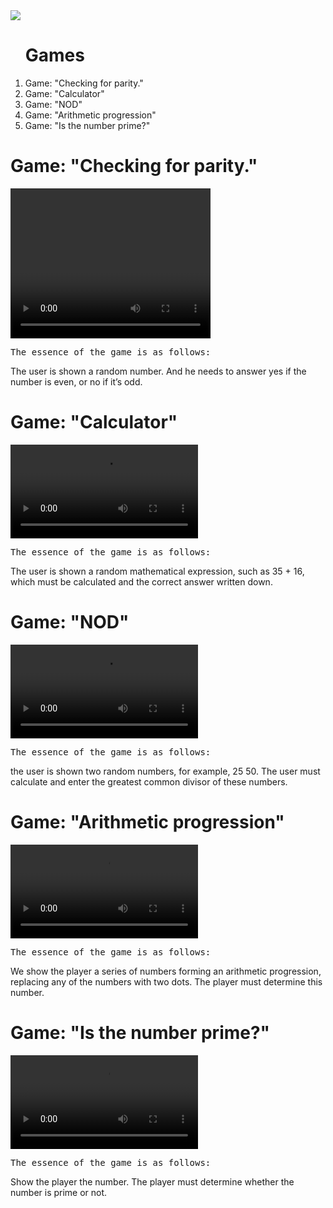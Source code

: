<!DOCTYPE html>
<html lang="ru/en">
<head>
<a href="https://codeclimate.com/github/Gudvviin/frontend-project-lvl1/maintainability"><img src="https://api.codeclimate.com/v1/badges/9516922a0c070c4d257c/maintainability" /></a>
 <link rel="stylesheet" type="text/css" href="asciinema-player.css" />
 </head>
 <body>
 <ol><h1>Games</h1>
 <li>Game: "Checking for parity."</li>
<li>Game: "Calculator"</li>
<li>Game: "NOD"</li>
<li>Game: "Arithmetic progression"</li>
<li>Game: "Is the number prime?"</li>
 </ol>
 <div id="player"></div>
<script src="asciinema-player.min.js"></script>
  <h1>Game: "Checking for parity."</h1>  
    <video width="320" height="240" controls>
<src="https://asciinema.org/a/ed75kBcvdXJjPrJ6f26bz5bQe.svg" type="video/svg">
    </video>
   <p> <tt>The essence of the game is as follows:</tt></p>
   <p>The user is shown a random number. And he needs to answer yes if the number is even, or no if it’s odd.</p>
 <h1>Game: "Calculator"</h1>  
    <video controls>
    <source src="https://asciinema.org/a/ed75kBcvdXJjPrJ6f26bz5bQe"> 
    </video>
    <p> <tt>The essence of the game is as follows:</tt></p>
    <p>The user is shown a random mathematical expression, such as 35 + 16, which must be calculated and the correct answer written down.</p>
 <h1> Game: "NOD"</h1>  
    <video controls>
    <source src="https://asciinema.org/a/ed75kBcvdXJjPrJ6f26bz5bQe"> 
    </video> 
    <p> <tt>The essence of the game is as follows:</tt></p>
    <p>the user is shown two random numbers, for example, 25 50. The user must calculate and enter the greatest common divisor of these numbers.</p>
 <h1>Game: "Arithmetic progression"</h1>  
    <video controls>
    <source src="https://asciinema.org/a/ed75kBcvdXJjPrJ6f26bz5bQe"> 
    </video> 
    <p> <tt>The essence of the game is as follows:</tt></p>
    <p>We show the player a series of numbers forming an arithmetic progression, replacing any of the numbers with two dots. The player must determine this number.</p>
 <h1>Game: "Is the number prime?"</h1>  
    <video controls>
    <source src="https://asciinema.org/a/ed75kBcvdXJjPrJ6f26bz5bQe"> 
    </video>
    <p> <tt>The essence of the game is as follows:</tt></p>
    <p>Show the player the number. The player must determine whether the number is prime or not.</p>
</html>
</body>